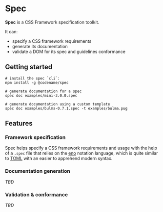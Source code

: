 # Spec

**Spec** is a CSS Framework specification toolkit.

It can:

- specify a CSS framework requirements
- generate its documentation
- validate a DOM for its spec and guidelines conformance

## Getting started

```shell
# install the spec `cli`:
npm install -g @codename/spec

# generate documentation for a spec
spec doc examples/mini-3.0.0.spec

# generate documentation using a custom template
spec doc examples/bulma-0.7.1.spec -t examples/bulma.pug
```

## Features

### Framework specification

Spec helps specify a CSS framework requirements and usage with the help of a `.spec` file that relies on the [eno](https://eno-lang.org/) notation language, which is quite similar to [TOML](https://github.com/toml-lang/toml) with an easier to apprehend modern syntax.

### Documentation generation

_TBD_

### Validation & conformance

_TBD_
